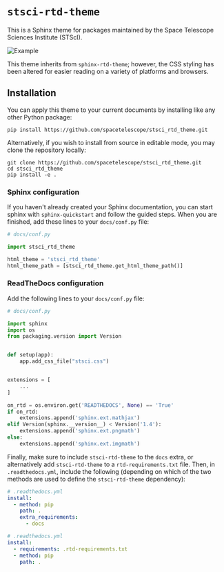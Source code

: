 # `stsci-rtd-theme`

This is a Sphinx theme for packages maintained by the Space Telescope Sciences Institute (STScI).

![Example](stsci_rtd_theme_example.png)

This theme inherits from `sphinx-rtd-theme`; however, the CSS styling has been altered for easier reading on a variety
of platforms and browsers.

## Installation

You can apply this theme to your current documents by installing like any other Python package:

```shell
pip install https://github.com/spacetelescope/stsci_rtd_theme.git
```

Alternatively, if you wish to install from source in editable mode, you may clone the repository locally:

```shell
git clone https://github.com/spacetelescope/stsci_rtd_theme.git
cd stsci_rtd_theme
pip install -e .
```

### Sphinx configuration

If you haven't already created your Sphinx documentation, you can start sphinx with
`sphinx-quickstart` and follow the guided steps. When you are finished, add these lines to your `docs/conf.py` file:

```python
# docs/conf.py

import stsci_rtd_theme

html_theme = 'stsci_rtd_theme'
html_theme_path = [stsci_rtd_theme.get_html_theme_path()]
```

### ReadTheDocs configuration

Add the following lines to your `docs/conf.py` file:

```python
# docs/conf.py

import sphinx
import os
from packaging.version import Version


def setup(app):
    app.add_css_file("stsci.css")


extensions = [
    ...
]

on_rtd = os.environ.get('READTHEDOCS', None) == 'True'
if on_rtd:
    extensions.append('sphinx.ext.mathjax')
elif Version(sphinx.__version__) < Version('1.4'):
    extensions.append('sphinx.ext.pngmath')
else:
    extensions.append('sphinx.ext.imgmath')
```

Finally, make sure to include `stsci-rtd-theme` to the `docs` extra, or alternatively add `stsci-rtd-theme` to
a `rtd-requirements.txt` file. Then, in `.readthedocs.yml`, include the following (depending on which of the two methods
are used to define the `stsci-rtd-theme` dependency):

```yaml
# .readthedocs.yml
install:
  - method: pip
    path: .
    extra_requirements:
      - docs
```

```yaml
# .readthedocs.yml
install:
  - requirements: .rtd-requirements.txt
  - method: pip
    path: .
```